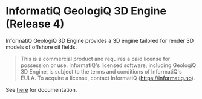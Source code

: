 # InformatiQ GeologiQ 3D Engine (Release 4)

InformatiQ GeologiQ 3D Engine provides a 3D engine tailored for render 3D models of offshore oil fields.

> This is a commercial product and requires a paid license for possession or use. InformatiQ's licensed software, including GeologiQ 3D Engine, is subject to the terms and conditions of InformatiQ's EULA. To acquire a license, contact InformatiQ (https://informatiq.no).

See [here](https://github.com/informatiqdev/geologiq-plugin) for documentation.